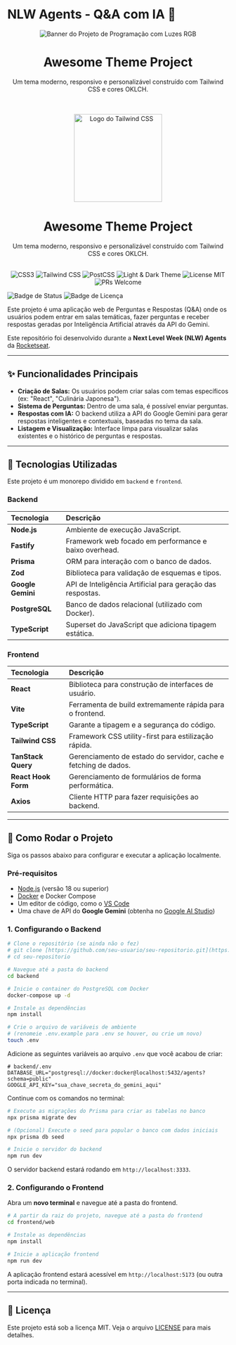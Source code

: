 # NLW Agents - Q&A com IA 🤖


<div align="center">
  <img src="./web/src/assets/Gemini_Generated_Image_usjnwfusjnwfusjn.png" alt="Banner do Projeto de Programação com Luzes RGB">
  <br />
  <h1 align="center">Awesome Theme Project</h1>
  <p align="center">
    Um tema moderno, responsivo e personalizável construído com Tailwind CSS e cores OKLCH.
  </p>
  <br />
</div>
<div align="center">
  <br />
  <img src="https://raw.githubusercontent.com/tailwindlabs/tailwindcss/master/.github/logo-dark.svg" width="200" alt="Logo do Tailwind CSS">
  <br />
  <h1 align="center">Awesome Theme Project</h1>
  <p align="center">
    Um tema moderno, responsivo e personalizável construído com Tailwind CSS e cores OKLCH.
  </p>
  <br />
</div>

<div align="center">
  <img src="https://img.shields.io/badge/CSS-3-blue?logo=css3&logoColor=white" alt="CSS3">
  <img src="https://img.shields.io/badge/Tailwind_CSS-38B2AC?logo=tailwind-css&logoColor=white" alt="Tailwind CSS">
  <img src="https://img.shields.io/badge/PostCSS-DD3A0A?logo=postcss&logoColor=white" alt="PostCSS">
  <img src="https://img.shields.io/badge/Theme-Light%20%26%20Dark-blueviolet" alt="Light & Dark Theme">
  <img src="https://img.shields.io/badge/License-MIT-green" alt="License MIT">
  <img src="https://img.shields.io/badge/PRs-welcome-brightgreen.svg" alt="PRs Welcome">
</div>



![Badge de Status](https://img.shields.io/badge/status-em%20desenvolvimento-yellow)
![Badge de Licença](https://img.shields.io/badge/license-MIT-green)

Este projeto é uma aplicação web de Perguntas e Respostas (Q&A) onde os usuários podem entrar em salas temáticas, fazer perguntas e receber respostas geradas por Inteligência Artificial através da API do Gemini.

Este repositório foi desenvolvido durante a **Next Level Week (NLW) Agents** da [Rocketseat](https://www.rocketseat.com.br/).

---

## ✨ Funcionalidades Principais

-   **Criação de Salas:** Os usuários podem criar salas com temas específicos (ex: "React", "Culinária Japonesa").
-   **Sistema de Perguntas:** Dentro de uma sala, é possível enviar perguntas.
-   **Respostas com IA:** O backend utiliza a API do Google Gemini para gerar respostas inteligentes e contextuais, baseadas no tema da sala.
-   **Listagem e Visualização:** Interface limpa para visualizar salas existentes e o histórico de perguntas e respostas.

---

## 🚀 Tecnologias Utilizadas

Este projeto é um monorepo dividido em `backend` e `frontend`.

### **Backend**

| Tecnologia | Descrição |
| :--- | :--- |
| **Node.js** | Ambiente de execução JavaScript. |
| **Fastify** | Framework web focado em performance e baixo overhead. |
| **Prisma** | ORM para interação com o banco de dados. |
| **Zod** | Biblioteca para validação de esquemas e tipos. |
| **Google Gemini**| API de Inteligência Artificial para geração das respostas. |
| **PostgreSQL**| Banco de dados relacional (utilizado com Docker). |
| **TypeScript**| Superset do JavaScript que adiciona tipagem estática. |

### **Frontend**

| Tecnologia | Descrição |
| :--- | :--- |
| **React** | Biblioteca para construção de interfaces de usuário. |
| **Vite** | Ferramenta de build extremamente rápida para o frontend. |
| **TypeScript** | Garante a tipagem e a segurança do código. |
| **Tailwind CSS** | Framework CSS utility-first para estilização rápida. |
| **TanStack Query**| Gerenciamento de estado do servidor, cache e fetching de dados. |
| **React Hook Form**| Gerenciamento de formulários de forma performática. |
| **Axios** | Cliente HTTP para fazer requisições ao backend. |

---

## 🏁 Como Rodar o Projeto

Siga os passos abaixo para configurar e executar a aplicação localmente.

### **Pré-requisitos**

-   [Node.js](https://nodejs.org/en/) (versão 18 ou superior)
-   [Docker](https://www.docker.com/products/docker-desktop/) e Docker Compose
-   Um editor de código, como o [VS Code](https://code.visualstudio.com/)
-   Uma chave de API do **Google Gemini** (obtenha no [Google AI Studio](https://aistudio.google.com/))

### **1. Configurando o Backend**

```bash
# Clone o repositório (se ainda não o fez)
# git clone [https://github.com/seu-usuario/seu-repositorio.git](https://github.com/seu-usuario/seu-repositorio.git)
# cd seu-repositorio

# Navegue até a pasta do backend
cd backend

# Inicie o container do PostgreSQL com Docker
docker-compose up -d

# Instale as dependências
npm install

# Crie o arquivo de variáveis de ambiente
# (renomeie .env.example para .env se houver, ou crie um novo)
touch .env

```

Adicione as seguintes variáveis ao arquivo `.env` que você acabou de criar:

```env
# backend/.env
DATABASE_URL="postgresql://docker:docker@localhost:5432/agents?schema=public"
GOOGLE_API_KEY="sua_chave_secreta_do_gemini_aqui"
```

Continue com os comandos no terminal:

```bash
# Execute as migrações do Prisma para criar as tabelas no banco
npx prisma migrate dev

# (Opcional) Execute o seed para popular o banco com dados iniciais
npx prisma db seed

# Inicie o servidor do backend
npm run dev
```

O servidor backend estará rodando em `http://localhost:3333`.

### **2. Configurando o Frontend**

Abra um **novo terminal** e navegue até a pasta do frontend.

```bash
# A partir da raiz do projeto, navegue até a pasta do frontend
cd frontend/web

# Instale as dependências
npm install

# Inicie a aplicação frontend
npm run dev
```

A aplicação frontend estará acessível em `http://localhost:5173` (ou outra porta indicada no terminal).

---

## 📄 Licença

Este projeto está sob a licença MIT. Veja o arquivo [LICENSE](LICENSE) para mais detalhes.
